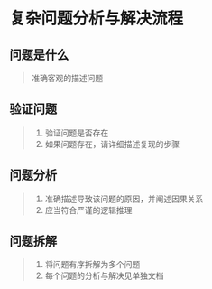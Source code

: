# 复杂问题分析与解决流程

## 问题是什么

> 准确客观的描述问题

## 验证问题

> 1. 验证问题是否存在
> 1. 如果问题存在，请详细描述复现的步骤

## 问题分析

> 1. 准确描述导致该问题的原因，并阐述因果关系
> 1. 应当符合严谨的逻辑推理

## 问题拆解

> 1. 将问题有序拆解为多个问题
> 1. 每个问题的分析与解决见单独文档
